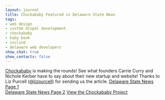 ```yaml
---
layout: journal
title: Chockababy Featured in Delaware State News
tags: 
- web design
- custom drupal development
- chockababy
- baby book
- inclind
- delaware web developers
show_chat: true
show_contacts: false
---
```


<a href="http://www.chockababy.com" target="_blank">Chockababy</a> is making the rounds! See what founders Carrie Curry and Nichole Kerber have to say about their new startup and website! Thanks to Liz Purcell (<a href="http://twitter.com/lizpurcell" target="_blank">@lizpurcell</a>) for sending us the article. <a href="/sites/default/files/dsn-page-1.pdf">Delaware State News Page 1</a><br /><a href="/sites/default/files/dsn-page-2.pdf">Delaware State News Page 2</a> <a href="http://www.inclind.com/our-work/chockababy/detail.htm">View the Chockababy Project</a>